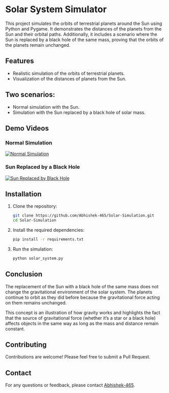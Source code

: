 # Solar System Simulator

This project simulates the orbits of terrestrial planets around the Sun using Python and Pygame. It demonstrates the distances of the planets from the Sun and their orbital paths. Additionally, it includes a scenario where the Sun is replaced by a black hole of the same mass, proving that the orbits of the planets remain unchanged.

## Features

- Realistic simulation of the orbits of terrestrial planets.
- Visualization of the distances of planets from the Sun.
 ## Two scenarios:
- Normal simulation with the Sun.
- Simulation with the Sun replaced by a black hole of solar mass.

## Demo Videos

### Normal Simulation

[![Normal Simulation](https://img.youtube.com/vi/b8a056a8-d9b4-48db-921d-ed092494e875/0.jpg)](https://github.com/Abhishek-465/Solar-Simulation/assets/127030695/b8a056a8-d9b4-48db-921d-ed092494e875)

### Sun Replaced by a Black Hole

[![Sun Replaced by Black Hole](https://img.youtube.com/vi/21ce2af3-146f-4ac0-9ffe-fad3846b8cf9/0.jpg)](https://github.com/Abhishek-465/Solar-Simulation/assets/127030695/21ce2af3-146f-4ac0-9ffe-fad3846b8cf9)

## Installation

1. Clone the repository:
   ```bash
   git clone https://github.com/Abhishek-465/Solar-Simulation.git
   cd Solar-Simulation
   ```

2. Install the required dependencies:
   ```bash
   pip install -r requirements.txt
   ```

3. Run the simulation:
   ```bash
   python solar_system.py
   ```
## Conclusion
The replacement of the Sun with a black hole of the same mass does not change the gravitational environment of the solar system. The planets continue to orbit as they did before because the gravitational force acting on them remains unchanged.

This concept is an illustration of how gravity works and highlights the fact that the source of gravitational force (whether it’s a star or a black hole) affects objects in the same way as long as the mass and distance remain constant.

## Contributing

Contributions are welcome! Please feel free to submit a Pull Request.

## Contact

For any questions or feedback, please contact [Abhishek-465](https://github.com/Abhishek-465).
